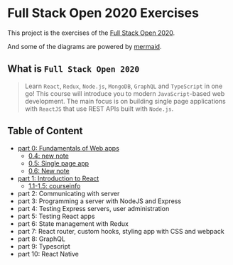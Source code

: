 # Full Stack Open 2020 Exercises

This project is the exercises of the [Full Stack Open 2020](https://fullstackopen.com/).

And some of the diagrams are powered by [mermaid](https://github.com/mermaid-js/mermaid).

## What is `Full Stack Open 2020`

> Learn `React`, `Redux`, `Node.js`, `MongoDB`, `GraphQL` and `TypeScript` in one go! This course will introduce you to modern `JavaScript`-based web development. The main focus is on building single page applications with `ReactJS` that use REST APIs built with `Node.js`.

## Table of Content

- [part 0: Fundamentals of Web apps](./part0)
  - [0.4: new note](part0/0.4.md)
  - [0.5: Single page app](part0/0.5.md)
  - [0.6: New note](part0/0.6.md)
- [part 1: Introduction to React](./part1)
  - [1.1-1.5: courseinfo](part1/courseinfo)
- part 2: Communicating with server
- part 3: Programming a server with NodeJS and Express
- part 4: Testing Express servers, user administration
- part 5: Testing React apps
- part 6: State management with Redux
- part 7: React router, custom hooks, styling app with CSS and webpack
- part 8: GraphQL
- part 9: Typescript
- part 10: React Native
